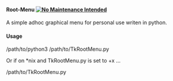 #### Root-Menu [![No Maintenance Intended](http://unmaintained.tech/badge.svg)](http://unmaintained.tech/)
A simple adhoc graphical menu for personal use writen in python.

#### Usage
/path/to/python3 /path/to/TkRootMenu.py

Or if on \*nix and TkRootMenu.py is set to +x ...

/path/to/TkRootMenu.py
